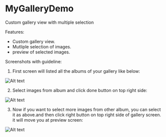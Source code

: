 MyGalleryDemo
=============

Custom gallery view with multiple selection

Features:

- Custom gallery view.
- Mutliple selection of images.
- preview of selected images.


Screenshots with guideline:

1. First screen will listed all the albums of your gallery like below:

![Alt text](https://cloud.githubusercontent.com/assets/3199539/5258791/00b4b7c6-7a1c-11e4-8fc6-0d89ae0114e0.png?raw=true "Optional Title")


2. Select images from album and click done button on top right side:

![Alt text](https://cloud.githubusercontent.com/assets/3199539/5258793/0415559c-7a1c-11e4-9aa1-3795a4d9cfdb.png?raw=true "Optional Title")

3. Now if you want to select more images from other album, you can select it as above.and then click right button on top right side of gallery screen. it will move you at preview screen:

![Alt text](https://cloud.githubusercontent.com/assets/3199539/5258796/0692e910-7a1c-11e4-92ce-c9a8aa2bf171.png?raw=true "Optional Title")
